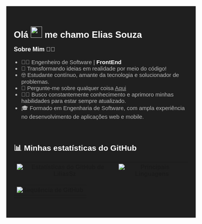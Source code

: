 <div style="background-color: #1f1f1f; padding: 20px; font-family: Arial, sans-serif; color: #fff;">

  <h1 style="font-size: 24px; font-weight: bold;">Olá <img src="https://raw.githubusercontent.com/MartinHeinz/MartinHeinz/master/wave.gif" width="30px"> me chamo Elias Souza</h1>

  <p style="font-size: 16px; font-weight: bold;">Sobre Mim 👨‍💻</p>
  
  <ul style="font-size: 15px; list-style-type: disc; padding-left: 20px; color: #b8b8b8; ">
      <li>👨‍💻 Engenheiro de Software | <b style="color: white;">FrontEnd</b></li>
      <li>📜 Transformando ideias em realidade por meio do código!</li>
      <li>🤓 Estudante contínuo, amante da tecnologia e solucionador de problemas.</li>
      <li>💬 Pergunte-me sobre qualquer coisa <a href="https://github.com/liliassz/liliassz/issues" style="color: #aaa;">Aqui</a></li>
      <li>👨‍🎓 Busco constantemente conhecimento e aprimoro minhas habilidades para estar sempre atualizado.</li>
      <li>🎓 Formado em Engenharia de Software, com ampla experiência no desenvolvimento de aplicações web e mobile.</li>
   </ul>

  <br>

## 📊 Minhas estatísticas do GitHub

| ![Estatísticas do GitHub de LiliasSz](https://github-readme-stats.vercel.app/api?username=liliassz&show_icons=true&theme=tokyonight) | ![Principais Linguagens](https://github-readme-stats.vercel.app/api/top-langs/?username=liliassz&layout=donut&theme=tokyonight&langs_count=5&title=Principais%20Linguagens) | 
| :-------------: | :-------------: |
  
![Sequência de GitHub](https://github-readme-streak-stats.herokuapp.com?user=liliassz&theme=tokyonight&dates=05DD3C) |
| :-------------: |
| <sub></sub> |

<br>

</div>
